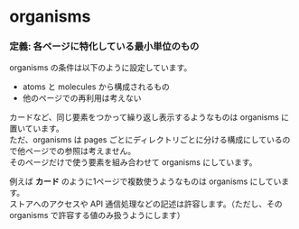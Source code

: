 # organisms

### 定義: 各ページに特化している最小単位のもの

organisms の条件は以下のように設定しています。  

* atoms と molecules から構成されるもの  
* 他のページでの再利用は考えない  

カードなど、同じ要素をつかって繰り返し表示するようなものは organisms に置いています。  
ただ、organisms は pages ごとにディレクトリごとに分ける構成にしているので他ページでの参照は考えません。  
そのページだけで使う要素を組み合わせて organisms にしています。  

例えば **カード** のように1ページで複数使うようなものは organisms にしています。  
ストアへのアクセスや API 通信処理などの記述は許容します。（ただし、その organisms で許容する値のみ扱うようにします）  
